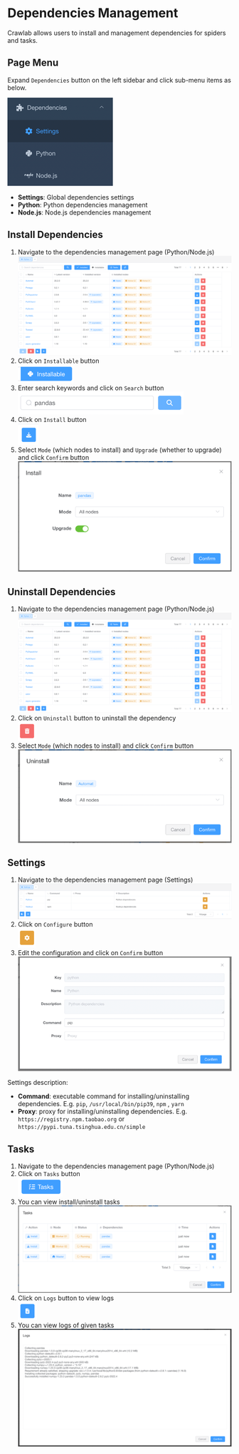 # Dependencies Management

Crawlab allows users to install and management dependencies for spiders and tasks.

## Page Menu

Expand `Dependencies` button on the left sidebar and click sub-menu items as below.

![menu.png](img/menu.png)

- **Settings**: Global dependencies settings
- **Python**: Python dependencies management
- **Node.js**: Node.js dependencies management

## Install Dependencies

1. Navigate to the dependencies management page (Python/Node.js) <br>![deps-list.png](img/deps-list.png)
2. Click on `Installable` button <br>![installable.png](img/installable.png)
3. Enter search keywords and click on `Search` button <br>![img.png](img/search.png)
4. Click on `Install` button <br>![install.png](img/install.png)
5. Select `Mode` (which nodes to install) and `Upgrade` (whether to upgrade) and click `Confirm`
   button <br>![install-form.png](img/install-form.png)

## Uninstall Dependencies

1. Navigate to the dependencies management page (Python/Node.js) <br>![deps-list.png](img/deps-list.png)
2. Click on `Uninstall` button to uninstall the dependency <br>![uninstall.png](img/uninstall.png)
3. Select `Mode` (which nodes to install) and click `Confirm` button <br>![uninstall-form.png](img/uninstall-form.png)

## Settings

1. Navigate to the dependencies management page (Settings) <br>![settings-list.png](img/settings-list.png)
2. Click on `Configure` button <br>![edit.png](img/configure.png)
3. Edit the configuration and click on `Confirm` button <br>![settings.png](img/settings.png)

Settings description:

- **Command**: executable command for installing/uninstalling dependencies. E.g. `pip`, `/usr/local/bin/pip39`, `npm`
  , `yarn`
- **Proxy**: proxy for installing/uninstalling dependencies. E.g. `https://registry.npm.taobao.org`
  or `https://pypi.tuna.tsinghua.edu.cn/simple`

## Tasks

1. Navigate to the dependencies management page (Python/Node.js)
2. Click on `Tasks` button <br>![tasks.png](img/tasks.png)
3. You can view install/uninstall tasks <br>![tasks-list.png](img/tasks-list.png)
4. Click on `Logs` button to view logs <br>![tasks-logs.png](img/tasks-logs.png)
5. You can view logs of given tasks <br>![tasks-logs-content.png](img/tasks-logs-content.png)
